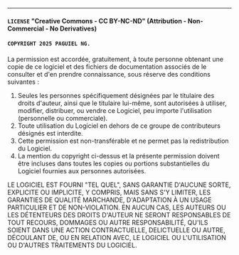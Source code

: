 
---

#### **`LICENSE`** "Creative Commons - CC BY-NC-ND" (Attribution - Non-Commercial - No Derivatives)


#### **`COPYRIGHT 2025 PAGUIEL NG.`**

La permission est accordée, gratuitement, à toute personne obtenant une copie de ce logiciel et des fichiers de documentation associés de le consulter et d'en prendre connaissance, sous réserve des conditions suivantes :

1. Seules les personnes spécifiquement désignées par le titulaire des droits d'auteur, ainsi que le titulaire lui-même, sont autorisées à utiliser, modifier, distribuer, ou vendre ce Logiciel, peu importe l'utilisation (personnelle ou commerciale).
2. Toute utilisation du Logiciel en dehors de ce groupe de contributeurs désignés est interdite.
3. Cette permission est non-transférable et ne permet pas la redistribution du Logiciel.
4. La mention du copyright ci-dessus et la présente permission doivent être incluses dans toutes les copies ou portions substantielles du Logiciel fournies aux personnes autorisées.


LE LOGICIEL EST FOURNI "TEL QUEL", SANS GARANTIE D'AUCUNE SORTE, EXPLICITE OU IMPLICITE, Y COMPRIS, MAIS SANS S'Y LIMITER, LES GARANTIES DE QUALITÉ MARCHANDE, D'ADAPTATION À UN USAGE PARTICULIER ET DE NON-VIOLATION. EN AUCUN CAS, LES AUTEURS OU LES DÉTENTEURS DES DROITS D'AUTEUR NE SERONT RESPONSABLES DE TOUT RECOURS, DOMMAGES OU AUTRE RESPONSABILITÉ, QU'ILS SOIENT DANS UNE ACTION CONTRACTUELLE, DELICTUELLE OU AUTRE, DÉCOULANT DE, OU EN RELATION AVEC, LE LOGICIEL OU L'UTILISATION OU D'AUTRES TRAITEMENTS DU LOGICIEL.

